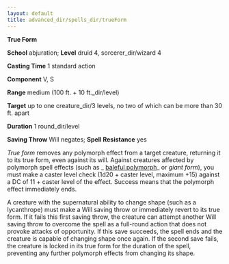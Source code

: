 ```yaml
---
layout: default
title: advanced_dir/spells_dir/trueForm
---
```

 **True Form**

**School** abjuration; **Level** druid 4, sorcerer_dir/wizard 4

**Casting Time** 1 standard action

**Component** V, S

**Range** medium (100 ft. + 10 ft._dir/level)

**Target** up to one creature_dir/3 levels, no two of which can be more than 30 ft. apart

**Duration** 1 round_dir/level

**Saving Throw** Will negates; **Spell Resistance** yes

_True form_ removes any polymorph effect from a target creature, returning it to its true form, even against its will. Against creatures affected by polymorph spell effects (such as _ [baleful polymorph](../../../spells_dir/balefulPolymorph#_baleful-polymorph)_ or _giant form_), you must make a caster level check (1d20 + caster level, maximum +15) against a DC of 11 + caster level of the effect. Success means that the polymorph effect immediately ends.

A creature with the supernatural ability to change shape (such as a lycanthrope) must make a Will saving throw or immediately revert to its true form. If it fails this first saving throw, the creature can attempt another Will saving throw to overcome the spell as a full-round action that does not provoke attacks of opportunity. If this save succeeds, the spell ends and the creature is capable of changing shape once again. If the second save fails, the creature is locked in its true form for the duration of the spell, preventing any further polymorph effects from changing its shape.

